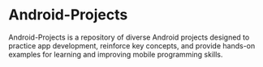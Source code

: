 # Android-Projects
Android-Projects is a repository of diverse Android projects designed to practice app development, reinforce key concepts, and provide hands-on examples for learning and improving mobile programming skills.
